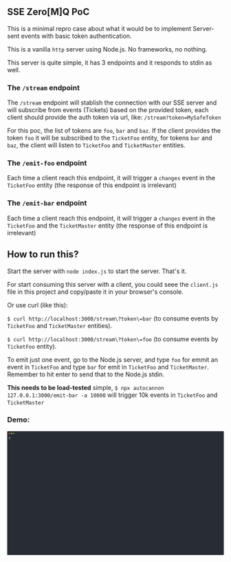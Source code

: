 ## SSE Zero[M]Q PoC

This is a minimal repro case about what it would be to implement Server-sent
events with basic token authentication.

This is a vanilla `http` server using Node.js. No frameworks, no nothing.

This server is quite simple, it has 3 endpoints and it responds to stdin as
well.

### The `/stream` endpoint

The `/stream` endpoint will stablish the connection with our SSE server and will
subscribe from events (Tickets) based on the provided token, each client should
provide the auth token via url, like: `/stream?token=MySafeToken`


For this poc, the list of tokens are `foo`, `bar` and `baz`. If the client
provides the token `foo` it will be subscribed to the `TicketFoo` entity, for
tokens `bar` and `baz`, the client will listen to `TicketFoo` and `TicketMaster`
entities.

### The `/emit-foo` endpoint

Each time a client reach this endpoint, it will trigger a `changes` event in the
`TicketFoo` entity (the response of this endpoint is irrelevant)

### The `/emit-bar` endpoint

Each time a client reach this endpoint, it will trigger a `changes` event in the
`TicketFoo` and the `TicketMaster` entity (the response of this endpoint is
irrelevant)


## How to run this?

Start the server with `node index.js` to start the server. That's it.

For start consuming this server with a client, you could seee the `client.js`
file in this project and copy/paste it in your browser's console.

Or use curl (like this):

`$ curl http://localhost:3000/stream\?token\=bar` (to consume events by
`TicketFoo` and `TicketMaster` entities).

`$ curl http://localhost:3000/stream\?token\=foo` (to consume events by
`TicketFoo` entity).


To emit just one event, go to the Node.js server, and type `foo` for emmit an
event in `TicketFoo` and type `bar` for emit in `TicketFoo` and `TicketMaster`.
Remember to hit enter to send that to the Node.js stdin.

__This needs to be load-tested__
simple, `$ npx autocannon 127.0.0.1:3000/emit-bar -a 10000` will trigger 10k
events in `TicketFoo` and `TicketMaster`

### Demo:

![Demo](./asciinema.svg)
